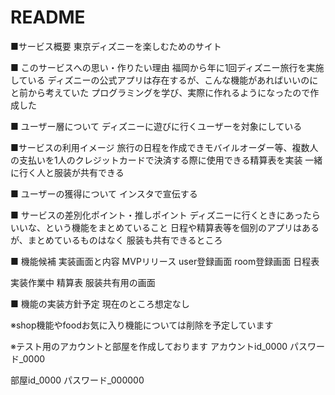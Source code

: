 # README

■サービス概要
東京ディズニーを楽しむためのサイト


■ このサービスへの思い・作りたい理由
福岡から年に1回ディズニー旅行を実施している
ディズニーの公式アプリは存在するが、こんな機能があればいいのにと前から考えていた
プログラミングを学び、実際に作れるようになったので作成した

■ ユーザー層について
ディズニーに遊びに行くユーザーを対象にしている

■サービスの利用イメージ
旅行の日程を作成できモバイルオーダー等、複数人の支払いを1人のクレジットカードで決済する際に使用できる精算表を実装
一緒に行く人と服装が共有できる

■ ユーザーの獲得について
インスタで宣伝する

■ サービスの差別化ポイント・推しポイント
ディズニーに行くときにあったらいいな、という機能をまとめていること
日程や精算表等を個別のアプリはあるが、まとめているものはなく
服装も共有できるところ

■ 機能候補
実装画面と内容
MVPリリース
user登録画面
room登録画面
日程表

実装作業中
精算表
服装共有用の画面

■ 機能の実装方針予定
現在のところ想定なし

※shop機能やfoodお気に入り機能については削除を予定しています

※テスト用のアカウントと部屋を作成しております
アカウントid_0000
パスワード_0000

部屋id_0000
パスワード_000000
